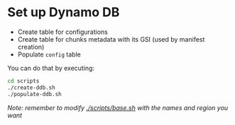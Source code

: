 # Set up Dynamo DB

- Create table for configurations
- Create table for chunks metadata with its GSI (used by manifest creation)
- Populate `config` table

You can do that by executing:
```bash
cd scripts
./create-ddb.sh
./populate-ddb.sh
```

*Note: remember to modify [./scripts/base.sh](../scripts/base.sh) with the names and region you want*